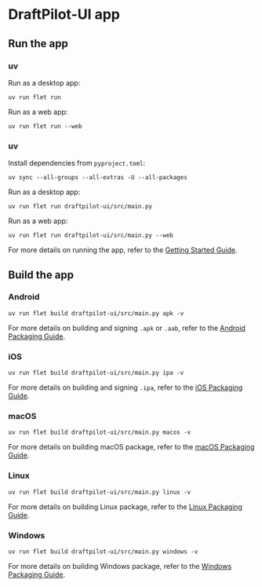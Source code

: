 # DraftPilot-UI app

## Run the app

### uv

Run as a desktop app:

```
uv run flet run
```

Run as a web app:

```
uv run flet run --web
```

### uv

Install dependencies from `pyproject.toml`:

```
uv sync --all-groups --all-extras -U --all-packages
```

Run as a desktop app:

```
uv run flet run draftpilot-ui/src/main.py
```

Run as a web app:

```
uv run flet run draftpilot-ui/src/main.py --web
```

For more details on running the app, refer to the [Getting Started Guide](https://flet.dev/docs/getting-started/).

## Build the app

### Android

```
uv run flet build draftpilot-ui/src/main.py apk -v
```

For more details on building and signing `.apk` or `.aab`, refer to the [Android Packaging Guide](https://flet.dev/docs/publish/android/).

### iOS

```
uv run flet build draftpilot-ui/src/main.py ipa -v
```

For more details on building and signing `.ipa`, refer to the [iOS Packaging Guide](https://flet.dev/docs/publish/ios/).

### macOS

```
uv run flet build draftpilot-ui/src/main.py macos -v
```

For more details on building macOS package, refer to the [macOS Packaging Guide](https://flet.dev/docs/publish/macos/).

### Linux

```
uv run flet build draftpilot-ui/src/main.py linux -v
```

For more details on building Linux package, refer to the [Linux Packaging Guide](https://flet.dev/docs/publish/linux/).

### Windows

```
uv run flet build draftpilot-ui/src/main.py windows -v
```

For more details on building Windows package, refer to the [Windows Packaging Guide](https://flet.dev/docs/publish/windows/).
